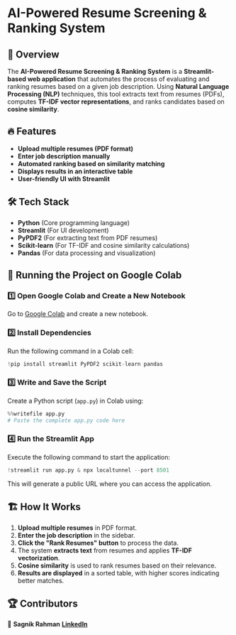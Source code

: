 # AI-Powered Resume Screening & Ranking System

## 🚀 Overview
The **AI-Powered Resume Screening & Ranking System** is a **Streamlit-based web application** that automates the process of evaluating and ranking resumes based on a given job description. Using **Natural Language Processing (NLP)** techniques, this tool extracts text from resumes (PDFs), computes **TF-IDF vector representations**, and ranks candidates based on **cosine similarity**.

## 🔥 Features
-  **Upload multiple resumes (PDF format)**
-  **Enter job description manually**
-  **Automated ranking based on similarity matching**
-  **Displays results in an interactive table**
-  **User-friendly UI with Streamlit**

## 🛠️ Tech Stack
- **Python** (Core programming language)
- **Streamlit** (For UI development)
- **PyPDF2** (For extracting text from PDF resumes)
- **Scikit-learn** (For TF-IDF and cosine similarity calculations)
- **Pandas** (For data processing and visualization)

## 📂 Running the Project on Google Colab
### 1️⃣ Open Google Colab and Create a New Notebook
Go to [Google Colab](https://colab.research.google.com/) and create a new notebook.

### 2️⃣ Install Dependencies
Run the following command in a Colab cell:
```python
!pip install streamlit PyPDF2 scikit-learn pandas
```

### 3️⃣ Write and Save the Script
Create a Python script (`app.py`) in Colab using:
```python
%%writefile app.py
# Paste the complete app.py code here
```

### 4️⃣ Run the Streamlit App
Execute the following command to start the application:
```python
!streamlit run app.py & npx localtunnel --port 8501
```
This will generate a public URL where you can access the application.

## 🏗️ How It Works
1. **Upload multiple resumes** in PDF format.
2. **Enter the job description** in the sidebar.
3. **Click the "Rank Resumes" button** to process the data.
4. The system **extracts text** from resumes and applies **TF-IDF vectorization**.
5. **Cosine similarity** is used to rank resumes based on their relevance.
6. **Results are displayed** in a sorted table, with higher scores indicating better matches.

## 🏆 Contributors
👤 **Sagnik Rahman**  **[LinkedIn](https://www.linkedin.com/in/sagnik-rahman)**  
